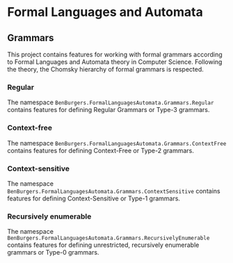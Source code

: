 ﻿# Formal Languages and Automata

## Grammars

This project contains features for working with formal grammars according to Formal Languages and Automata theory in Computer Science.
Following the theory, the Chomsky hierarchy of formal grammars is respected.

### Regular

The namespace `BenBurgers.FormalLanguagesAutomata.Grammars.Regular` contains features for defining Regular Grammars or Type-3 grammars.

### Context-free

The namespace `BenBurgers.FormalLanguagesAutomata.Grammars.ContextFree` contains features for defining Context-Free or Type-2 grammars.

### Context-sensitive

The namespace `BenBurgers.FormalLanguagesAutomata.Grammars.ContextSensitive` contains features for defining Context-Sensitive or Type-1 grammars.

### Recursively enumerable

The namespace `BenBurgers.FormalLanguagesAutomata.Grammars.RecursivelyEnumerable` contains features for defining unrestricted, recursively enumerable grammars or Type-0 grammars.
